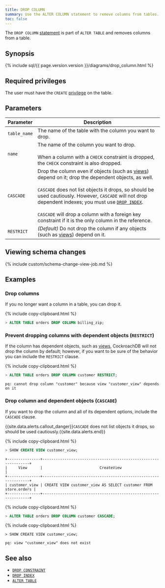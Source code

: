 ```yaml
---
title: DROP COLUMN
summary: Use the ALTER COLUMN statement to remove columns from tables.
toc: false
---
```


The `DROP COLUMN` [statement](sql-statements.html) is part of `ALTER TABLE` and removes columns from a table.

<div id="toc"></div>

## Synopsis

<section> {% include sql/{{ page.version.version }}/diagrams/drop_column.html %} </section>

## Required privileges

The user must have the `CREATE` [privilege](privileges.html) on the table.

## Parameters

| Parameter | Description |
|-----------|-------------|
| `table_name` | The name of the table with the column you want to drop. |
| `name` | The name of the column you want to drop.<br><br>When a column with a `CHECK` constraint is dropped, the `CHECK` constraint is also dropped. |
| `CASCADE` | Drop the column even if objects (such as [views](views.html)) depend on it; drop the dependent objects, as well.<br><br>`CASCADE` does not list objects it drops, so should be used cautiously. However, `CASCADE` will not drop dependent indexes; you must use [`DROP INDEX`](drop-index.html).<br><br>`CASCADE` will drop a column with a foreign key constraint if it is the only column in the reference. |
| `RESTRICT` | *(Default)* Do not drop the column if any objects (such as [views](views.html)) depend on it. |

## Viewing schema changes

{% include custom/schema-change-view-job.md %}

## Examples

### Drop columns

If you no longer want a column in a table, you can drop it.

{% include copy-clipboard.html %}
~~~ sql
> ALTER TABLE orders DROP COLUMN billing_zip;
~~~

### Prevent dropping columns with dependent objects (`RESTRICT`)

If the column has dependent objects, such as [views](views.html), CockroachDB will not drop the column by default; however, if you want to be sure of the behavior you can include the `RESTRICT` clause.

{% include copy-clipboard.html %}
~~~ sql
> ALTER TABLE orders DROP COLUMN customer RESTRICT;
~~~
~~~
pq: cannot drop column "customer" because view "customer_view" depends on it
~~~

### Drop column and dependent objects (`CASCADE`)

If you want to drop the column and all of its dependent options, include the `CASCADE` clause.

{{site.data.alerts.callout_danger}}<code>CASCADE</code> does not list objects it drops, so should be used cautiously.{{site.data.alerts.end}}

{% include copy-clipboard.html %}
~~~ sql
> SHOW CREATE VIEW customer_view;
~~~
~~~
+---------------+----------------------------------------------------------------+
|     View      |                          CreateView                            |
+---------------+----------------------------------------------------------------+
| customer_view | CREATE VIEW customer_view AS SELECT customer FROM store.orders |
+---------------+----------------------------------------------------------------+
~~~
{% include copy-clipboard.html %}
~~~ sql
> ALTER TABLE orders DROP COLUMN customer CASCADE;
~~~

{% include copy-clipboard.html %}
~~~
> SHOW CREATE VIEW customer_view;
~~~
~~~
pq: view "customer_view" does not exist
~~~

## See also

- [`DROP CONSTRAINT`](drop-constraint.html)
- [`DROP INDEX`](drop-index.html)
- [`ALTER TABLE`](alter-table.html)
